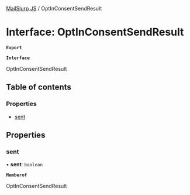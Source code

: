 [MailSlurp JS](../README.md) / OptInConsentSendResult

# Interface: OptInConsentSendResult

**`Export`**

**`Interface`**

OptInConsentSendResult

## Table of contents

### Properties

- [sent](OptInConsentSendResult.md#sent)

## Properties

### sent

• **sent**: `boolean`

**`Memberof`**

OptInConsentSendResult
